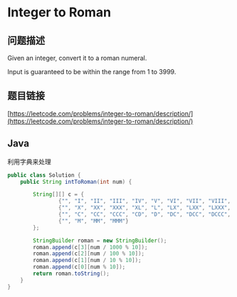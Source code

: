 # Integer to Roman

## 问题描述

Given an integer, convert it to a roman numeral.

Input is guaranteed to be within the range from 1 to 3999.

## 题目链接

[https://leetcode.com/problems/integer-to-roman/description/](https://leetcode.com/problems/integer-to-roman/description/)

## Java

利用字典来处理

```java
public class Solution {
    public String intToRoman(int num) {

        String[][] c = {
                {"", "I", "II", "III", "IV", "V", "VI", "VII", "VIII", "IX"},
                {"", "X", "XX", "XXX", "XL", "L", "LX", "LXX", "LXXX", "XC"},
                {"", "C", "CC", "CCC", "CD", "D", "DC", "DCC", "DCCC", "CM"},
                {"", "M", "MM", "MMM"}
        };

        StringBuilder roman = new StringBuilder();
        roman.append(c[3][num / 1000 % 10]);
        roman.append(c[2][num / 100 % 10]);
        roman.append(c[1][num / 10 % 10]);
        roman.append(c[0][num % 10]);
        return roman.toString();
    }
}
```

